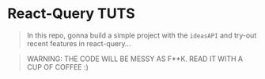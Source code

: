 # React-Query TUTS


> In this repo, gonna build a simple project with the `ideasAPI` and try-out recent features in react-query...

> WARNING: THE CODE WILL BE MESSY AS F**K. READ IT WITH A CUP OF COFFEE :)
